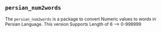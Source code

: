 ## `persian_num2words`

The `persian_num2words` is a package to convert Numeric values to words in Persian Language.
This version Supports Length of 6 --> 0-999999